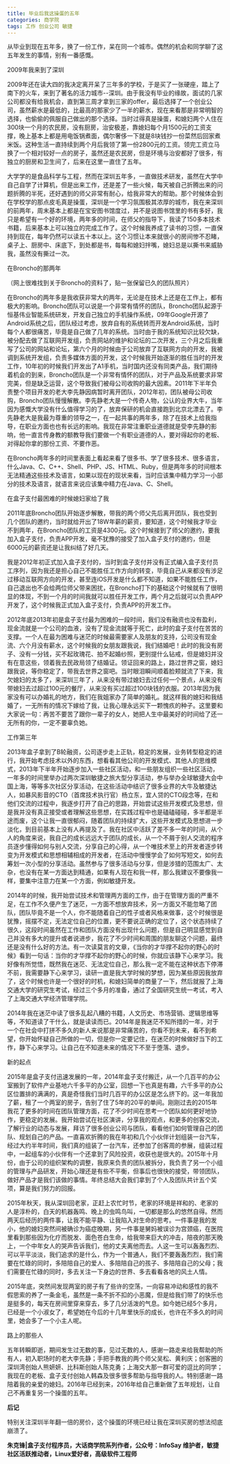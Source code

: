 ```yaml
---
title: 毕业后我这操蛋的五年
categories: 商学院
tags: 工作 创业公司 敏捷
---
```

从毕业到现在五年多，换了一份工作，呆在同一个城市。偶然的机会和同学聊了这五年发生的事情，别有一番感慨。

2009年我来到了深圳

2009年还在读大四的我决定离开呆了三年多的学校，于是买了一张硬座，踏上了南下的火车，来到了著名的活力城市\--深圳。由于我没有毕业的缘故，面试的几家公司都没有给我机会，直到第三周才拿到三家的offer，最后选择了一个创业公司，虽然薪水是最低的，比最高的那家少了一半的薪水，现在来看那是非常明智的选择，也偷偷的佩服自己做出的那个选择。当时过得真是操蛋，和媳妇两个人住在300块一个月的农民房，没有厨房，治安极差，靠媳妇每个月1500元的工资支撑，晚上基本上都是用电饭锅煮面，偶尔奢侈一下就是8块钱抄一份菜然后回家煮米饭。这种生活一直持续到两个月后我领了第一份2800元的工资。领完工资立马换了一个相对较好一点的房子，虽然还是农民房，但是环境与治安都好了很多，有独立的厨房和卫生间了，后来在这里一直住了五年。

大学学的是食品科学与工程，然而在深圳五年多，一直做技术研发，虽然在大学中自己自学了计算机，但是出来工作，还是差了一些火候，每天被自己折腾出来的问题折腾的半死，还好遇到的师父非常有耐心，给我非常大的帮助。那个时候体会到在学校学的那点皮毛真是操蛋，深圳是一个学习氛围极其浓厚的城市，我在来深圳的前两年，周末基本上都是在宝安图书馆度过，并不是说图书馆里的书有多好，我只是希望有一个好的环境，两年多的时间，在师父的指导下，我读了150多本技术书籍，后来基本上可以独立的完成工作了。这个时候我养成了读书的习惯，一直保持到现在，每年仍然可以读五十本以上。这个习惯让本来就很小的房间惨不忍睹，桌子上、厨房中、床底下，到处都是书，每每和媳妇拌嘴，媳妇总是以撕书来威胁我，虽然没有撕过一次。

在Broncho的那两年

（网上很难找到关于Broncho的资料了，贴一张保留已久的团队照片）

在Broncho的两年多是我收获非常大的两年，无论是在技术上还是在工作上，都有极大的影响。Broncho团队可以说是一个非常有情怀的团队，Broncho团队起源于恒基伟业智能系统研发，开发自己独立的手机操作系统，09年Google开源了Android系统之后，团队经过考虑，放弃自有的系统转而开发Android系统，当时每个人都很痛苦，毕竟是自己做了几年的系统。当时由于我的系统知识比较欠缺，被分配去做了互联网开发组，负责网站的维护和论坛的二次开发，三个月之后我重写了公司的网站和论坛，第六个月的时候由于公司放弃了互联网方向的开发，我被调到系统开发组，负责多媒体方面的开发，这个时候我开始逐渐的胜任当时的开发工作，10年初的时候我们开发出了A1手机，当时国内还没有同类产品，我们期待着机会的到来，Broncho团队是一个非常有情怀的团队，对于产品及系统要求非常完美，但是缺乏运营，这个导致我们被母公司收购的最大因素。2011年下半年负责整个项目开发的老大李先静因病暂时离开团队，2012年初，团队被母公司收购，Broncho团队慢慢解散。李先静老大是一个传奇人物，公认的业界大牛，当年因为感慨大学没有什么值得学习的了，放弃保研的机会直接跑到北京北漂去了。李先静老大是我最为尊重的领导之一，在一起共事的两年多，除了在技术上给我指导，在职业方面也也有长远的影响。我现在非常注重职业道德就是受李先静的影响，他一直言传身教的额教导我们要做一个有职业道德的人，要对得起你的老板、对得起你拿的那份工资、不要作恶。

在Broncho两年多的时间里表面上看起来看了很多书、学了很多技术、很多语言，什么Java、C、C++、Shell、PHP、JS、HTML、Ruby，但是两年多的时间根本无法精通这些技术及语言，如果以现在的现状来看，当时应该集中精力学习一小部分的技术及语言，就语言来说应该集中精力在Java、C、Shell。

在盒子支付最困难的时候媳妇家给了我

2011年底Broncho团队开始逐步解散，带我的两个师父先后离开团队，我也受到几个团队的邀约，当时就给开出了18W年薪的薪资，要知道，这个时候我才毕业不到两年，在Broncho团队的工资是4300元。这个时候接到了师父的邀约，要我加入盒子支付，负责APP开发，毫不犹豫的接受了加入盒子支付的邀约，但是6000元的薪资还是让我纠结了好几天。

我是2012年初正式加入盒子支付的，当时到盒子支付并没有正式编入盒子支付员工序列，因为我还是担心自己不能胜任工作方向的转变，毕竟自己从来都没有涉足过移动互联网方向的开发，甚至连iOS开发是什么都不知道，如果不能胜任工作，自己退出也不会给两位师父带来困扰，在Broncho打下的基础这个时候就有了很明显的体现，不到一个月的时间我就可以胜任开发工作，两个月之后就可以负责APP开发了，这个时候我正式加入盒子支付，负责APP的开发工作。

2012年底2013年初是盒子支付最为困难的一段时间，我们没有融资也没有盈利，现金流就是一个公司的血液，没有了现金流就等于死亡，此时的盒子支付在苦苦的支撑。一个人在最为困难与迷茫的时候最需要家人及朋友的支持，公司没有现金流、六个月没有薪水，这个时候我的女朋友跟我说，我们结婚吧！此时的我没有房子、没有一分钱，买不起玫瑰花、拍不起婚纱照，更别提什么钻戒，但是媳妇并没有在意这些，领着我去民政局领了结婚证。领证回来的路上，路过世界之窗，媳妇跟我说，等你稳定了，带我去世界之窗吧。当时眼泪瞬间顺着脸颊就流了下来，我欠媳妇的太多了，来深圳三年了，从来没有带过媳妇去过任何一个景点，从来没有带媳妇去过超过100元的餐厅，从来没有买过超过100块钱的衣服。2013年因为我家没有可以办婚礼的地方，我们在我姐家办了简单的婚礼。就这样我的媳妇和我结婚了，一无所有的情况下嫁给了我，让我心理永远买下一颗愧疚的种子。这里要和大家说一句：再苦不要苦了跟你一辈子的女人，她把人生中最美好的时间给了还一无所有的你，一定不要辜负她。

工作第三年

2013年盒子拿到了B轮融资，公司逐步走上正轨，稳定的发展，业务转型稳定的进行，我开始考虑技术以外的东西，想看看其他公司的开发模式、其他人的思维模式，2013年下半年开始逐步加入一些社区活动，和一些朋友组织一些社区活动，一年多的时间里举办过两次深圳敏捷之旅大型分享活动，参与举办全球敏捷大会中国上海，等等多次社区分享活动，在这些活动中结识了很多业界的大牛及敏捷达人，如暴风影音的CTO（首席技术执行官）杨立东，宜人贷的CTO段念等，在和他们交流的过程中，我逐步打开了自己的思路，开始尝试这些开发模式及思想，但是我并没有真正接受或者理解这些思想，在实践过程中也是磕磕碰碰，多半都是半途而废，这个让我一直很郁闷，随着团队的持续扩大，这些开发模式及思想进一步淡化，到目前基本上没有人再提及了。我在社区中活跃了差不多一年的时间，从个人的角度来说，我自己的成长远远大于团队的成长，从一个不屑于别人交流的程序员逐步懂得如何与别人交流，分享自己的心得，从一个唯技术至上的开发者逐步转变为开发模式和思想相辅相成的开发者，在活动中慢慢学会了如何写短文，如何去筹划一次小型的分享活动。虽然参与了很多活动与分享，但是涉猎的范围太广、太杂，也没有在某一方面达到精通，如果有人现在和我一样，那么我建议不要像我一样，要集中注意力在某一个方面，例如敏捷开发。

2014年的时候，我开始尝试技术和管理两方面的工作，由于在管理方面的严重不足，在工作不久便产生了迷茫，一方面不想放弃技术，另一方面又不能忽略了团队，团队毕竟不是一个人，你不能随着自己的性子或者风格来做事，这个时候很是犹豫，摇摆不定，无法定位自己的位置，更不要说正确的定位了，这个状态持续了很久，这段时间虽然在工作和团队方面没有出现什么问题，但是自己明显感觉到自己并没有多大的提升或者说进步，我花了不少时间和周围的朋友聊这个问题，最终还是没有什么好的方法。有一次读莫言的文章，《当你的才华撑不起你的野心的时候》看到一句话：当你的才华撑不起你的野心的时候，你就应该静下心来学习。我好像有所觉悟，既然我在迷茫、无法定位自己，那么我一定不能在这种状态下停滞不前，我需要静下心来学习，读研一直是我大学时候的梦想，因为某些原因我放弃了，这个时候也许是一个很好的时机，和媳妇简单的商量了一下，然后就报了上海交通大学的研究生考试，经过三个多月的准备，通过了全国研究生统一考试，考入了上海交通大学经济管理学院。

2014年我在迷茫中读了很多乱起八糟的书籍，人文历史、市场营销、逻辑思维等等，不知道读了干什么，就是读读而已。2014年是我迷茫不知所措的一年，对于一个在社会中打拼不多久的新人来说那是非常痛苦的，你看不到未来，看不到希望，你开始怀疑自己所做的一切，但是你一定要记住，在迷茫的时候做好当下的工作，静下心来学习。让自己在不知道未来的情况下不至于堕落、退步。

新的起点

2015年是盒子支付迅速发展的一年，2014年盒子支付搬迁，从一个几百平的办公室搬到了软件产业基地六千多平的办公室，回想一下也真是有趣，六千多平的办公区位置排的满满的，真是奇怪我们当时几百平的办公区是怎么挤下的。这一年我加了薪，租了一个两室的房子，告别了住了5年的20平的单间。刚刚过去的2015年我花了更多的时间在团队管理方面，花了不少时间在思考一个团队如何更好地协作，更稳定的发展。我开始尝试在社区演讲，分享我的观点，和更多的创客交流，了解行业的动态与发展，拜访了很多创业公司与团队，看看他们如何管理自己的团队、规划自己的产品。一直喜欢折腾的我在年初和几个小伙伴计划组装一台汽车，经过大约半年时间，我们真的组装了一台汽车，还参加了创客周的参展，组装过程中，一起组车的小伙伴有一个还拿到了风险投资，收获也是很大的。2015年十月份，由于公司的组织架构的调整，我原来负责的团队被拆分，我负责了另一个小组的管理与产品研发，开始心理还是有些不平衡，但事后也很快的接受，带领团队，做好产品才是我们该做的事情。年终总结大会我们拿到了个人及团队共计五个奖项，算是我们努力的回报。

2015年秋天，我从深圳回老家，正赶上农忙时节，老家的环境是祥和的、老家的人是淳朴的，白天的机器轰鸣、晚上的虫鸣鸟叫，一切都是那么的悠然自得。然而两天后经历的两件事，让我不能平静、让我陷入对生命的思考。一件事是我的发小，他的媳妇突然间被确诊为癌症晚期，另一件事是舅妈被误诊为宫颈癌，在医院里看到那些因为化疗而脱发、面色苍白生命，给我带来巨大的冲击，陪夜的那天晚上，一个中年女人的哭声告诉我们，他的丈夫离他而去。人这一生可以轰轰烈烈、可以平平淡淡，我们追求的是什么，作为一个普通人，我们不要轰轰烈烈，我们需要在忙碌的同时，多陪陪自己的爱人、多陪陪自己的孩子、多陪陪自己的父母；我们需要在忙碌的同时，多去关注一下身边的世界、多去看看各地的风土人情。

2015年底，突然间发现两室的房子有了些许的空荡，一向容易冲动和感性的我不假思索的养了一条金毛，虽然是一条不折不扣的小恶魔，但是给我们带了的快乐也是挺多的，每天在房间里穿来穿去，多了几分活泼的气息。如今她已经5个多月，已经是一个小淑女了，希望她在今后的十几年里快乐的成长，也许在不多久的时间里，她会多了一个小主人呢。

路上的那些人

五年转瞬即逝，期间发生过无数的事，见过无数的人，感谢一路走来给我帮助的所有人，初入职场时的老大李先静；手把手教我的两个师父吴松、黄利庆；创客圈的深圳湾创始人熊妍妍、比科斯创始人陈克勇；上海交大那一群可爱的逗比的同学；我现在的老板、盒子支付创始人韩森及很多很多帮助与指导我的人。特别感谢一路陪着我的亲爱的媳妇。2016年已经到来，2016年给自己重新做了五年规划，让自己不再重复另一个操蛋的五年。

**后记**

特别关注深圳半年翻一倍的房价，这个操蛋的环境已经让我在深圳买房的想法彻底崩溃了。

**朱克锋|盒子支付程序员，大话商学院系列作者，公众号：InfoSay 维护者，敏捷社区活跃推动者，Linux爱好者，高级软件工程师**

  

  

